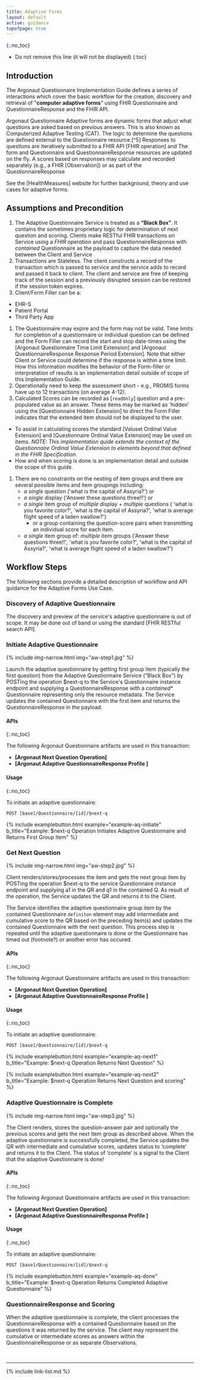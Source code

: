 ```yaml
---
title: Adaptive Forms
layout: default
active: guidance
topofpage: true
---
```


{:.no_toc}

<!-- TOC  the css styling for this is \pages\assets\css\project.css under 'markdown-toc'-->

* Do not remove this line (it will not be displayed)
{:toc}

## Introduction

The Argonaut Questionnaire Implementation Guide defines a series of interactions which cover the basic workflow for the creation, discovery and retrieval of "**computer adaptive forms**" using FHIR Questionnaire and QuestionnaireResponse and the FHIR API.

Argonaut Questionnaire Adaptive forms are dynamic forms that adjust what questions are asked based on previous answers. This is also known as Computerized Adaptive Testing (CAT). The logic to determine the questions are defined external to the Questionnaire resource.[^5]  Responses to questions are iteratively submitted to a FHIR API [FHIR operation] and The form and Questionnaire and QuestionnaireResponse resources are updated on the fly.  A scores based on responses may calculate and recorded separately (e.g., a FHIR [Observation]) or as part of the QuestionnaireResponse

See the [HealthMeasures] website for further background, theory and use cases for adaptive forms.

## Assumptions and Precondition

1. The Adaptive Questionnaire Service is treated as a **“Black Box”**. It contains the sometimes proprietary logic for determination of next question and scoring. Clients make RESTful FHIR transactions on Service using a *FHIR operation* and pass QuestionnaireResponse with *contained* Questionnaire as the payload to capture the data needed between the Client and Service
1. Transactions are Stateless.  The client constructs a record of the transaction which is passed to service and the service adds to record and passed it back to client.  The client and service are free of keeping track of the session and a previously disrupted session can be restored if the session token expires.
1. Client/Form Filler can be a:
  - EHR-S
  - Patient Portal
  - Third Party App
1. The Questionnaire may expire and the form may not be valid. Time limits for completion of a questionnaire or individual question can be defined and the Form Filler can record the start and stop date-times using the [Argonaut Questionnaire Time Limit Extension] and [Argonaut QuestionnaireResponse Response Period Extension].  Note that either Client or Service could determine if the response is within a time limit. How this information modifies the behavior of the Form-filler or interpretation of results is an implementation detail outside of scope of this Implementation Guide.
1. Operationally need to keep the assessment short - e.g., PROMIS forms have up to 12 transactions  (on average 4-12).
1. Calculated Scores can be recorded as [`readOnly`] question and a pre-populated value as an answer.  These items may be marked as 'hidden' using the [Questionnaire Hidden Extension] to direct the Form Filler indicates that the extended item should not be displayed to the user.
  - To assist in calculating scores the standard [Valuset Ordinal Value Extension] and [Questionnaire Ordinal Value Extension] may be used on items. *NOTE: This implementation quide extends the context of the Questionnaire Ordinal Value Extension to elements beyond that defined in the FHIR Specification.*
  - How and when scoring is done is an implementation detail and outside the scope of this guide.
1. There are no constraints on the nesting of item groups and there are several possible items and item groupings including:
    - *a single* question ('what is the capital of Assyria?') or
    - *a single* display  ('Answer these questions three!!') or
    - *a single* item group of *multiple* display + *multiple* questions  ( 'what is you favorite color?', 'what is the capital of Assyria?', 'what is average flight speed of a laden swallow?')
      - or a group containing the question-score pairs when transmitting an individual score for each item.
    - *a single* item group of: *multiple* item groups ('Answer these questions three!!', 'what is you favorite color?', 'what is the capital of Assyria?', 'what is average flight speed of a laden swallow?')


## Workflow Steps

The following sections provide a detailed description of workflow and API guidance for the Adaptive Forms Use Case.

<!-- Discovery of Adaptive Questionnaire --->

### Discovery of Adaptive Questionnaire

The discovery and preview of the service's adaptive questionnaire is out of scope.  It may be done out of band or using the standard [FHIR RESTful search API].


<!--------- INIT ------------>

### Initiate Adaptive Questionnaire

{% include img-narrow.html img="aw-step1.jpg" %}

Launch the adaptive questionnaire by getting first group item (typically the first question) from the Adaptive Questionnaire Service (“Black Box”) by POSTing the operation $next-q to the Service's Questionnaire instance endpoint and supplying a QuestionnaireResponse with a *contained** Questionnaire representing only the resource metadata.  The Service updates the contained Questionnaire with the first item and returns the QuestionnaireResponse in the payload.

#### APIs
{:.no_toc}

The following Argonaut Questionnaire artifacts are used in this transaction:

- **[Argonaut Next Question Operation]**
- **[Argonaut Adaptive QuestionnaireResponse Profile ]**


#### Usage
{:.no_toc}

To initiate an  adaptive questionnaire:

`POST [base]/Questionnaire/[id]/$next-q`

{% include examplebutton.html example="example-aq-initiate" b_title="Example: $next-q Operation Initiates Adaptive Questionnaire and Returns First Group Item" %}


<!--------- NEXT Q - 1 ------------>

### Get Next Question

{% include img-narrow.html img="aw-step2.jpg" %}

Client renders/stores/processes the item and gets the next group item by POSTing the operation $next-q to the service Questionnaire instance endpoint and supplying a1 in the QR and q1 in the contained Q.  As result of the operation, the Service updates the QR and returns it to the Client.

The Service identifies the adaptive questionnaire group item by the contained Questionnaire `definiton` element may add intermediate and cumulative score to the QR based on the preceding item(s) and updates the contained Questionnaire with the next question.  This process step is repeated until the adaptive questionnaire is done or the Questionnaire has timed out (footnote?) or another error has occured.


#### APIs
{:.no_toc}

The following Argonaut Questionnaire artifacts are used in this transaction:

- **[Argonaut Next Question Operation]**
- **[Argonaut Adaptive QuestionnaireResponse Profile ]**


#### Usage
{:.no_toc}

To initiate an  adaptive questionnaire:

`POST [base]/Questionnaire/[id]/$next-q`

{% include examplebutton.html example="example-aq-next1" b_title="Example: $next-q Operation Returns Next Question" %}

{% include examplebutton.html example="example-aq-next2" b_title="Example: $next-q Operation Returns Next Question and scoring" %}

<!--------- done ------------>

### Adaptive Questionnaire is Complete

{% include img-narrow.html img="aw-step3.jpg" %}


The Client renders, stores the  question-answer pair and optionally the previous scores and gets the next item group as described above.  When the adaptive questionnaire is  successfully completed, the Service updates the QR with intermediate and cumulative scores, updates status to ‘complete’ and returns it to the Client.  The status of ‘complete’ is a signal to the Client that the adaptive Questionnaire is done!

#### APIs
{:.no_toc}

The following Argonaut Questionnaire artifacts are used in this transaction:

- **[Argonaut Next Question Operation]**
- **[Argonaut Adaptive QuestionnaireResponse Profile ]**


#### Usage
{:.no_toc}

To initiate an  adaptive questionnaire:

`POST [base]/Questionnaire/[id]/$next-q`

{% include examplebutton.html example="example-aq-done" b_title="Example: $next-q Operation Returns Completed Adaptive Questionnaire" %}


###  QuestionnaireResponse and Scoring

When the adaptive questionnaire is complete, the client processes the QuestionnaireResponse with a contained Questionnaire based on the questions it was returned by the service.  The client may represent the cumulative or intermediate scores as answers within the QuestionnaireResponse or as separate Observations.

<br />

---

{% include link-list.md %}
